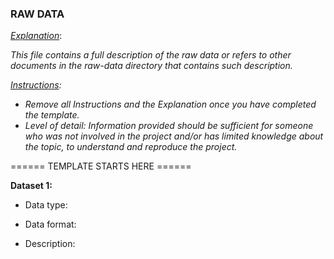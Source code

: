 ### RAW DATA

<u>*Explanation*</u>:

*This file contains a full description of the raw data or refers to other documents in the raw-data directory that contains such description.*

*<u>Instructions</u>:* 

* *Remove all Instructions and the Explanation once you have completed the template.*
* *Level of detail: Information provided should be sufficient for someone who was not involved in the project and/or has limited knowledge about the topic,  to understand and reproduce the project.* 



====== TEMPLATE STARTS HERE ======



**Dataset 1:**

* Data type: 

* Data format: 

* Description: 

